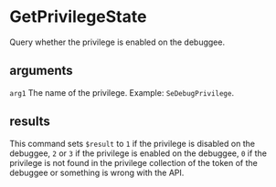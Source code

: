 # GetPrivilegeState

Query whether the privilege is enabled on the debuggee.

## arguments

`arg1` The name of the privilege. Example: `SeDebugPrivilege`.

## results

This command sets `$result` to `1` if the privilege is disabled on the debuggee, `2` or `3` if the privilege is enabled on the debuggee, `0` if the privilege is not found in the privilege collection of the token of the debuggee or something is wrong with the API.
